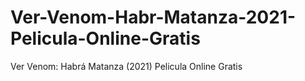 # Ver-Venom-Habr-Matanza-2021-Pelicula-Online-Gratis
Ver Venom: Habrá Matanza (2021) Pelicula Online Gratis
